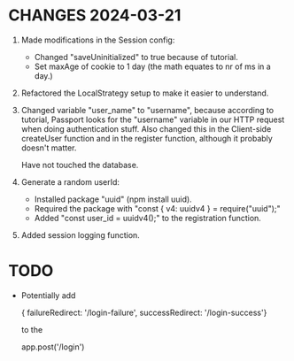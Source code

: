 # CHANGES 2024-03-21

1.  Made modifications in the Session config:

    - Changed "saveUninitialized" to true because of tutorial.
    - Set maxAge of cookie to 1 day (the math equates to nr of ms in a day.)

2.  Refactored the LocalStrategy setup to make it easier to understand.

3.  Changed variable "user_name" to "username", because according to tutorial,
    Passport looks for the "username" variable in our HTTP request when doing
    authentication stuff. Also changed this in the Client-side createUser function
    and in the register function, although it probably doesn't matter.

    Have not touched the database.

4.  Generate a random userId:

    - Installed package "uuid" (npm install uuid).
    - Required the package with "const { v4: uuidv4 } = require("uuid");"
    - Added "const user_id = uuidv4();" to the registration function.

5.  Added session logging function.

# TODO

- Potentially add

  { failureRedirect: '/login-failure', successRedirect: '/login-success'}

  to the

  app.post('/login')
